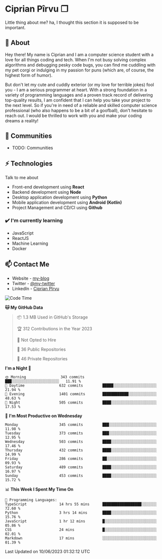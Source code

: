 # Ciprian Pîrvu ❐

Little thing about me? ha, I thought this section it is supposed to be important.

## 🧐 About

Hey there! My name is Ciprian and I am a computer science student with a love for all things coding and tech. When I'm not busy solving complex algorithms and debugging pesky code bugs, you can find me cuddling with my pet corgi or indulging in my passion for puns (which are, of course, the highest form of humor).

But don't let my cute and cuddly exterior (or my love for terrible jokes) fool you - I am a serious programmer at heart. With a strong foundation in a variety of programming languages and a proven track record of delivering top-quality results, I am confident that I can help you take your project to the next level. So if you're in need of a reliable and skilled computer science professional (who also happens to be a bit of a goofball), don't hesitate to reach out. I would be thrilled to work with you and make your coding dreams a reality!

## 👯 Communities

-   TODO: Communities

## ⚡ Technologies

Talk to me about

-   Front-end development using **React**
-   Backend development using **Node**
-   Desktop application development using **Python**
-   Mobile application development using **Android (Kotlin)**
-   Project Management and CD/CI using **Github**

### ✔️ I'm currently learning

-   JavaScript
-   ReactJS
-   Machine Learning
-   Docker

## 📫 Contact Me

-   Website - [my-blog]()
-   Twitter - [@my-twitter]()
-   LinkedIn - [Ciprian Pîrvu](https://www.linkedin.com/in/p%C3%AErvu-ciprian-cristian-4415991b1/)

<!--START_SECTION:waka-->
![Code Time](http://img.shields.io/badge/Code%20Time-1%2C781%20hrs%2051%20mins-blue)

**🐱 My GitHub Data** 

> 📦 1.3 MB Used in GitHub's Storage 
 > 
> 🏆 312 Contributions in the Year 2023
 > 
> 🚫 Not Opted to Hire
 > 
> 📜 36 Public Repositories 
 > 
> 🔑 46 Private Repositories 
 > 
**I'm a Night 🦉** 

```text
🌞 Morning                343 commits         ███░░░░░░░░░░░░░░░░░░░░░░   11.91 % 
🌆 Daytime                632 commits         █████░░░░░░░░░░░░░░░░░░░░   21.94 % 
🌃 Evening                1401 commits        ████████████░░░░░░░░░░░░░   48.63 % 
🌙 Night                  505 commits         ████░░░░░░░░░░░░░░░░░░░░░   17.53 % 
```
📅 **I'm Most Productive on Wednesday** 

```text
Monday                   345 commits         ███░░░░░░░░░░░░░░░░░░░░░░   11.98 % 
Tuesday                  373 commits         ███░░░░░░░░░░░░░░░░░░░░░░   12.95 % 
Wednesday                503 commits         ████░░░░░░░░░░░░░░░░░░░░░   17.46 % 
Thursday                 432 commits         ████░░░░░░░░░░░░░░░░░░░░░   14.99 % 
Friday                   286 commits         ██░░░░░░░░░░░░░░░░░░░░░░░   09.93 % 
Saturday                 489 commits         ████░░░░░░░░░░░░░░░░░░░░░   16.97 % 
Sunday                   453 commits         ████░░░░░░░░░░░░░░░░░░░░░   15.72 % 
```


📊 **This Week I Spent My Time On** 

```text
💬 Programming Languages: 
TypeScript               14 hrs 55 mins      ██████████████████░░░░░░░   72.60 % 
Python                   3 hrs 14 mins       ████░░░░░░░░░░░░░░░░░░░░░   15.76 % 
JavaScript               1 hr 12 mins        █░░░░░░░░░░░░░░░░░░░░░░░░   05.86 % 
CSS                      24 mins             █░░░░░░░░░░░░░░░░░░░░░░░░   02.01 % 
Markdown                 17 mins             ░░░░░░░░░░░░░░░░░░░░░░░░░   01.39 % 
```


 Last Updated on 10/06/2023 01:32:12 UTC
<!--END_SECTION:waka-->
